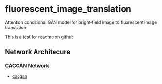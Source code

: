 # fluorescent_image_translation
Attention conditional GAN model for bright-field image to fluorescent image translation

This is a test for readme on github

## Network Architecure

### CACGAN Network
* [cacgan](https://github.com/SpikeRXWong/fluorescent_image_translation/blob/main/cacgan_network.py)
